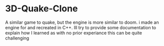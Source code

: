# 3D-Quake-Clone
A similar game to quake, but the engine is more similar to doom. i made an engine for and recreated in C++. Ill try to provide some documentation to explain how I learned as with no prior experiance this can be quite challenging
